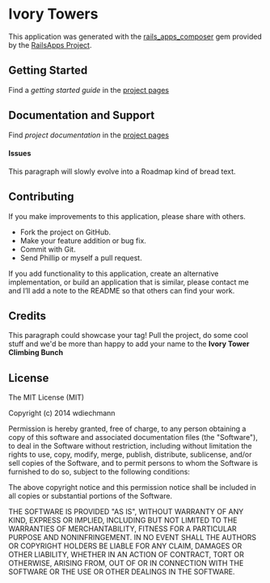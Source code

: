 Ivory Towers
=========

This application was generated with the [rails_apps_composer](https://github.com/RailsApps/rails_apps_composer) gem
provided by the [RailsApps Project](http://railsapps.github.io/).

Getting Started
---------------

Find a _getting started guide_ in the [project pages](http://wdiechmann.github.io/ivory_towers)

Documentation and Support
-------------------------

Find _project documentation_ in the [project pages](http://wdiechmann.github.io/ivory_towers)

#### Issues

This paragraph will slowly evolve into a Roadmap kind of bread text.


Contributing
------------

If you make improvements to this application, please share with others.

-   Fork the project on GitHub.
-   Make your feature addition or bug fix.
-   Commit with Git.
-   Send Phillip or myself a pull request.

If you add functionality to this application, create an alternative
implementation, or build an application that is similar, please contact
me and I’ll add a note to the README so that others can find your work.

Credits
-------

This paragraph could showcase your tag! Pull the project, do some cool stuff and we'd be more than happy to add your name to the **Ivory Tower Climbing Bunch**

License
-------

The MIT License (MIT)

Copyright (c) 2014 wdiechmann

Permission is hereby granted, free of charge, to any person obtaining a copy
of this software and associated documentation files (the "Software"), to deal
in the Software without restriction, including without limitation the rights
to use, copy, modify, merge, publish, distribute, sublicense, and/or sell
copies of the Software, and to permit persons to whom the Software is
furnished to do so, subject to the following conditions:

The above copyright notice and this permission notice shall be included in all
copies or substantial portions of the Software.

THE SOFTWARE IS PROVIDED "AS IS", WITHOUT WARRANTY OF ANY KIND, EXPRESS OR
IMPLIED, INCLUDING BUT NOT LIMITED TO THE WARRANTIES OF MERCHANTABILITY,
FITNESS FOR A PARTICULAR PURPOSE AND NONINFRINGEMENT. IN NO EVENT SHALL THE
AUTHORS OR COPYRIGHT HOLDERS BE LIABLE FOR ANY CLAIM, DAMAGES OR OTHER
LIABILITY, WHETHER IN AN ACTION OF CONTRACT, TORT OR OTHERWISE, ARISING FROM,
OUT OF OR IN CONNECTION WITH THE SOFTWARE OR THE USE OR OTHER DEALINGS IN THE
SOFTWARE.
